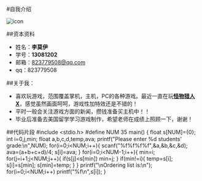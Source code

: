 #自我介绍

![icon](http://imgsrc.baidu.com/forum/pic/item/ff7ee050352ac65c1e9ad261fff2b21192138a7a.jpg)

##资本资料
* 姓名：**李莫伊**
* 学号：**13081202**
* 邮箱：823779508@qq.com
* qq：823779508

##关于我：
* 喜欢玩游戏，范围覆盖掌机，主机，PC的各种游戏。最近一直在玩[**怪物猎人X**](http://www.capcom.co.jp/monsterhunter/)，感觉虽然画面呵呵，游戏性加特效还是不错的！
* 平时一般会关注游戏方面的新闻，攒钱准备买主机中！！
* 毕业后准备去美国留学学习游戏制作，希望老师在成绩上照顾一下，谢谢！

##代码片段
    #include <stdio.h>
    #define NUM 35
    main()
    {
    	float s[NUM]={0};
	    int i=0,j,min;
	    float a,b,c,d,temp,ava;
	    printf("Please enter %d students' grade:\n",NUM);
	    for(i=0;i<NUM;i++){
	    	scanf("%f%f%f%f",&a,&b,&c,&d);
	    	ava=(a+b+c+d)/4;
	    	s[i]=ava;
    	}
    	for(i=0;i<NUM-1;i++){
	      min=i;
	    for(j=i+1;j<NUM;j++){
		    if(s[j]<s[min])
		      min=j;
		    }
		    if(min!=i){
		    	temp=s[i];
		    	s[i]=s[min];
		    	s[min]=temp;
	    	}
    	}
    	printf("\nOrdering list is:\n");
    	for(i=0;i<NUM;i++)
	    printf("%f\n",s[i]);
    }

